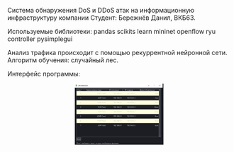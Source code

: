 Система обнаружения DoS и DDoS атак на информационную инфраструктуру компании
Студент: Бережнёв Данил, ВКБ63.

Используемые библиотеки:
pandas
scikits learn
mininet
openflow
ryu controller
pysimplegui


Анализ трафика происходит с помощью рекуррентной нейронной сети.
Алгоритм обучения: случайный лес.

Интерфейс программы:
<p align="center">
 <img width="200px" src="123.png" alt="qr"/>
</p>
